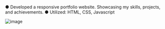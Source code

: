 ●	Developed a responsive portfolio website. Showcasing my skills, projects, and achievements. ● Utilized: HTML, CSS, Javascript

![image](https://github.com/FirhanH/website-portofolio/assets/122663027/1f74b4ff-9264-4f12-a0a9-d013884f0589)
